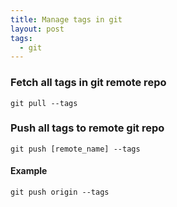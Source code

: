 ```yaml
---
title: Manage tags in git
layout: post
tags:
  - git
---
```


### Fetch all tags in git remote repo

    git pull --tags

### Push all tags to remote git repo

    git push [remote_name] --tags

#### Example

    git push origin --tags
